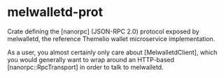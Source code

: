 # melwalletd-prot

Crate defining the [nanorpc] (JSON-RPC 2.0) protocol exposed by melwalletd, the reference Themelio wallet microservice implementation.

As a user, you almost certainly only care about [MelwalletdClient], which you would generally want to wrap around an HTTP-based [nanorpc::RpcTransport] in order to talk to melwalletd.
